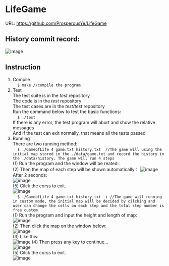 # LifeGame  
URL: https://github.com/ProsperousYe/LifeGame  

## History commit record:  
![image](https://user-images.githubusercontent.com/93996508/169669951-e499e847-7a1e-4097-8e97-ad62c80c0271.png)  

## Instruction  
1. Compile  
`  
$ make //compile the program  
`  
2. Test  
The test suite is in the *test* repository  
The code is in the *test* repository  
The test cases are in the *test/test* repository  
Run the command below to test the basic functions:  
`  
$ ./test  
`  
If there is any error, the test program will abort and show the relative messages  
And if the test can exit normally, that means all the tests passed  
3. Running  
There are two running method:  
`  
$ ./GameofLife 4 game.txt history.txt  //The game will using the initial map stored in the ./data/game.txt and record the history in the ./data/history. The game will run 4 steps  
`  
(1) Run the program and the window will be reated:  
(2) Then the map of each step will be shown automatically： 
![image](https://user-images.githubusercontent.com/93996508/169670839-bf8f491b-66f7-4d9d-b7f0-d74a4cb44e73.png)  
After 2 seconds:  
![image](https://user-images.githubusercontent.com/93996508/169670843-1c3b36ec-fc3a-4740-af60-e4d9a42e20e5.png)  
(5) Cilck the corss to exit.  
![image](https://user-images.githubusercontent.com/93996508/169670643-9d7781f7-1898-43a6-b293-e61e0d7facc6.png)  
`  
$ ./GameofLife 4 game.txt history.txt -i //The game will running in custom mode, the initial map will be decided by cilcking and user can change the cells on each step and the total step number is free custom    
`  
(1) Run the program and input the height and length of map:  
![image](https://user-images.githubusercontent.com/93996508/169670547-76db99fd-a870-488d-8384-f3d2e1c667bd.png)  
(2) Then click the map on the window below:  
![image](https://user-images.githubusercontent.com/93996508/169670570-9350bc11-1f3b-4213-8afa-c7ef5340ad45.png)  
(3) Like this:  
![image](https://user-images.githubusercontent.com/93996508/169670578-346302a1-4d2f-48d8-96c4-d660029df0cc.png)
(4) Then press any key to continue...  
![image](https://user-images.githubusercontent.com/93996508/169670584-037df816-3111-4ba0-b459-117be47e3257.png)  
(5) Cilck the corss to exit.  
![image](https://user-images.githubusercontent.com/93996508/169670643-9d7781f7-1898-43a6-b293-e61e0d7facc6.png)  


